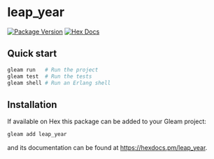 # leap_year

[![Package Version](https://img.shields.io/hexpm/v/leap_year)](https://hex.pm/packages/leap_year)
[![Hex Docs](https://img.shields.io/badge/hex-docs-ffaff3)](https://hexdocs.pm/leap_year/)

## Quick start

```sh
gleam run   # Run the project
gleam test  # Run the tests
gleam shell # Run an Erlang shell
```

## Installation

If available on Hex this package can be added to your Gleam project:

```sh
gleam add leap_year
```

and its documentation can be found at <https://hexdocs.pm/leap_year>.
